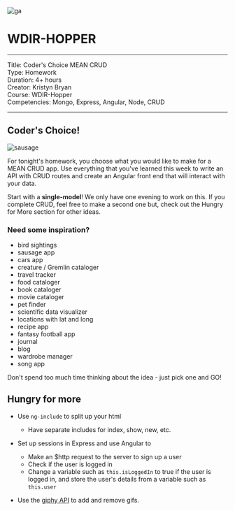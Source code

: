 ![ga](http://mobbook.generalassemb.ly/ga_cog.png)

# WDIR-HOPPER

---
Title: Coder's Choice MEAN CRUD <br>
Type: Homework<br>
Duration: 4+ hours <br>
Creator: Kristyn Bryan<br>
Course: WDIR-Hopper<br>
Competencies: Mongo, Express, Angular, Node, CRUD<br>

---

## Coder's Choice!

![sausage](http://www.angelossmokehouse.com/images/sausage.jpg)

For tonight's homework, you choose what you would like to make for a MEAN CRUD app. Use everything that you've learned this week to write an API with CRUD routes and create an Angular front end that will interact with your data.

Start with a **single-model**! We only have one evening to work on this. If you complete CRUD, feel free to make a second one but, check out the Hungry for More section for other ideas.

### Need some inspiration?

- bird sightings
- sausage app
- cars app
- creature / Gremlin cataloger
- travel tracker
- food cataloger
- book cataloger
- movie cataloger
- pet finder
- scientific data visualizer
- locations with lat and long
- recipe app
- fantasy football app
- journal
- blog
- wardrobe manager
- song app

Don't spend too much time thinking about the idea - just pick one and GO!

## Hungry for more

* Use `ng-include` to split up your html
    * Have separate includes for index, show, new, etc.

* Set up sessions in Express and use Angular to
    * Make an $http request to the server to sign up a user
    * Check if the user is logged in
    * Change a variable such as `this.isLoggedIn` to true if the user is logged in, and store the user's details from a variable such as `this.user`

* Use the [giphy API](https://api.giphy.com/) to add and remove gifs.

